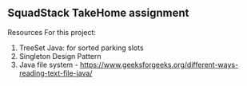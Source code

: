 
## SquadStack TakeHome assignment

Resources For this project:

1. TreeSet Java: for sorted parking slots
2. Singleton Design Pattern
3. Java file system - https://www.geeksforgeeks.org/different-ways-reading-text-file-java/

